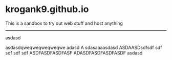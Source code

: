 # krogank9.github.io
This is a sandbox to try out web stuff and host anything

------------
asdasd



asdasdqweqweqweqweqwe
adasd
A
sdasaaaasdasd
ASDAASDsdfsdf
sdf
sdf
sdf
sdf
ASDFASDFASDFASF
ADASDFASDFASDFASDF
asdasd
